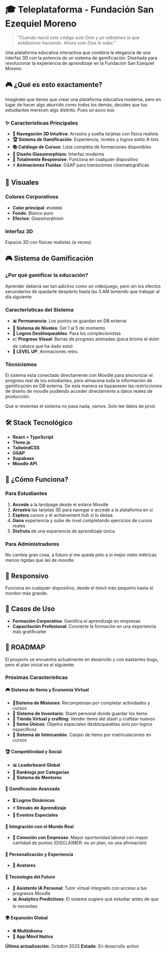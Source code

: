 # 🎓 Teleplataforma - Fundación San Ezequiel Moreno

> *"Cuando nació este código solo Dios y yo sabíamos lo que estábamos haciendo. Ahora solo Dios lo sabe."*

Una plataforma educativa interactiva que combina la elegancia de una interfaz 3D con la potencia de un sistema de gamificación. Diseñada para revolucionar la experiencia de aprendizaje en la Fundación San Ezequiel Moreno.

## 🎮 ¿Qué es esto exactamente?

Imagínate que tienes que crear una plataforma educativa moderna, pero en lugar de hacer algo aburrido como todos los demás, decides que tus estudiantes merecen algo distinto. Pues un poco eso

### ✨ Características Principales

- **🎯 Navegación 3D Intuitiva**: Arrastra y suelta tarjetas con física realista
- **🏆 Sistema de Gamificación**: Experiencia, niveles y logros estilo 8-bits
- **📚 Catálogo de Cursos**: Lista completa de formaciones disponibles
- **🎨 Diseño Glassmorphism**: Interfaz moderna
- **📱 Totalmente Responsive**: Funciona en cualquier dispositivo
- **⚡ Animaciones Fluidas**: GSAP para transiciones cinematográficas

## 🎨 Visuales

### Colores Corporativos
- **Color principal**: `#5d0008`
- **Fondo**: Blanco puro 
- **Efectos**: Glassmorphism 

### Interfaz 3D
Espacio 3D con físicas realistas (a veces). 

## 🎮 Sistema de Gamificación



### ¿Por qué gamificar la educación?

Aprender debería ser tan adictivo como un videojuego, pero sin los efectos secundarios de quedarte despierto hasta las 3 AM teniendo que trabajar al día siguiente.

### Características del Sistema

- **📊 Permanencia**: Los puntos se guardan en DB externa 
- **🏅 Sistema de Niveles**: Del 1 al 5 de momento
- **🎯 Logros Desbloqueables**: Para los complecionistas
- **📈 Progreso Visual**: Barras de progreso animadas (poca broma el dolor de cabeza que ha dado esto)
- **🎊 LEVEL UP**: Animaciones retro.

### Técnicismos

El sistema esta conectado directamente con Moodle para sincronizar el progreso real de los estudiantes, pero almacena toda la información de gamificación en DB externa. De esta manera se bypassean las restricciones de diseño de moodle pudiendo acceder directamente a datos reales de producción.

Que si revientas el sistema no pasa nada, vamos. Solo lee datos de prod.

## 🛠️ Stack Tecnológico 

- **React + TypeScript**
- **Three.js**
- **TailwindCSS**
- **GSAP**
- **Supabase**
- **Moodle API**

## 🚀 ¿Cómo Funciona?

### Para Estudiantes
1. **Accede** a la landpage desde el enlace Moodle
2. **Arrastra** las tarjetas 3D para navegar o accede a la plataforma en si
3. **Explora** cursos y el achievement hub si lo desea
4. **Gana** experiencia y sube de nivel completando ejercicios de cursos reales
5. **Disfruta** de una experiencia de aprendizaje única

### Para Administradores

No cambia gran cosa, a futuro si me queda pelo a lo mejor meto métricas menos rígidas que las de moodle.

## 📱 Responsivo

Funciona en cualquier dispositivo, desde el móvil más pequeño hasta el monitor más grande. 

## 🎯 Casos de Uso

- **Formación Corporativa**: Gamifica el aprendizaje en empresas
- **Capacitación Profesional**: Convierte la formación en una experiencia más gratificante

## 🔮 ROADMAP

El proyecto se encuentra actualmente en desarrollo y con bastantes bugs, pero el plan inicial es el siguiente:

### Próximas Características

#### 🎮 Sistema de Items y Economía Virtual
- **🎲Sistema de Misiones**: Recompensas por completar actividades y cursos
- **🎒 Sistema de Inventario**: Stash personal donde guardar los items
- **🏪 Tienda Virtual y crafting**: Vender items del stash y craftear nuevos
- **💎 Items Únicos**: Objetos especiales desbloqueables solo por logros específicos
- **🔄 Sistema de Intercambio**: Canjeo de items por matriculaciones en cursos

#### 🏆 Competitividad y Social
- **📊 Leaderboard Global**
- **👥 Rankings por Categorías**
- **🤝 Sistema de Mentores**

#### 🎯 Gamificación Avanzada
- **🎖️ Logros Dinámicos**
- **⚡ Streaks de Aprendizaje**
- **🎪 Eventos Especiales**

#### 🔄 Integración con el Mundo Real 
- **🏢 Conexión con Empresas**: Mayor oportunidad laboral con mayor cantidad de puntos (DISCLAIMER: es un plan, no una afirmación)

#### 🎨 Personalización y Experiencia
- **👤 Avatares**

#### 🤖 Tecnología del Futuro
- **🤖 Asistente IA Personal**: Tutor virtual integrado con acceso a tus progresos Moodle
- **📊 Analytics Predictivos**: El sistema sugiere qué estudiar antes de que lo necesites

#### 🌍 Expansión Global
- **🌐 Multiidioma**
- **📱 App Móvil Nativa**




**Última actualización**: Octubre 2025
**Estado**: En desarrollo activo
